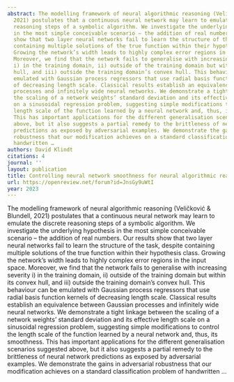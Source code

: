 ```yaml
---
abstract: The modelling framework of neural algorithmic reasoning (Veličković & Blundell,
  2021) postulates that a continuous neural network may learn to emulate the discrete
  reasoning steps of a symbolic algorithm. We investigate the underlying hypothesis
  in the most simple conceivable scenario – the addition of real numbers. Our results
  show that two layer neural networks fail to learn the structure of the task, despite
  containing multiple solutions of the true function within their hypothesis class.
  Growing the network’s width leads to highly complex error regions in the input space.
  Moreover, we find that the network fails to generalise with increasing severity
  i) in the training domain, ii) outside of the training domain but within its convex
  hull, and iii) outside the training domain’s convex hull. This behaviour can be
  emulated with Gaussian process regressors that use radial basis function kernels
  of decreasing length scale. Classical results establish an equivalence between Gaussian
  processes and infinitely wide neural networks. We demonstrate a tight linkage between
  the scaling of a network weights’ standard deviation and its effective length scale
  on a sinusoidal regression problem, suggesting simple modifications to control the
  length scale of the function learned by a neural network and, thus, its smoothness.
  This has important applications for the different generalisation scenarios suggested
  above, but it also suggests a partial remedy to the brittleness of neural network
  predictions as exposed by adversarial examples. We demonstrate the gains in adversarial
  robustness that our modification achieves on a standard classification problem of
  handwritten …
authors: David Klindt
citations: 4
journal: ''
layout: publication
title: Controlling neural network smoothness for neural algorithmic reasoning
url: https://openreview.net/forum?id=JnsGy9uWtI
year: 2023
---
```


The modelling framework of neural algorithmic reasoning (Veličković & Blundell, 2021) postulates that a continuous neural network may learn to emulate the discrete reasoning steps of a symbolic algorithm. We investigate the underlying hypothesis in the most simple conceivable scenario – the addition of real numbers. Our results show that two layer neural networks fail to learn the structure of the task, despite containing multiple solutions of the true function within their hypothesis class. Growing the network’s width leads to highly complex error regions in the input space. Moreover, we find that the network fails to generalise with increasing severity i) in the training domain, ii) outside of the training domain but within its convex hull, and iii) outside the training domain’s convex hull. This behaviour can be emulated with Gaussian process regressors that use radial basis function kernels of decreasing length scale. Classical results establish an equivalence between Gaussian processes and infinitely wide neural networks. We demonstrate a tight linkage between the scaling of a network weights’ standard deviation and its effective length scale on a sinusoidal regression problem, suggesting simple modifications to control the length scale of the function learned by a neural network and, thus, its smoothness. This has important applications for the different generalisation scenarios suggested above, but it also suggests a partial remedy to the brittleness of neural network predictions as exposed by adversarial examples. We demonstrate the gains in adversarial robustness that our modification achieves on a standard classification problem of handwritten …
